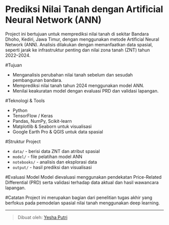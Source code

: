 # Prediksi Nilai Tanah dengan Artificial Neural Network (ANN)

Project ini bertujuan untuk memprediksi nilai tanah di sekitar Bandara Dhoho, Kediri, Jawa Timur, dengan menggunakan metode Artificial Neural Network (ANN). Analisis dilakukan dengan memanfaatkan data spasial, seperti jarak ke infrastruktur penting dan nilai zona tanah (ZNT) tahun 2022–2024.

#Tujuan
- Menganalisis perubahan nilai tanah sebelum dan sesudah pembangunan bandara.
- Memprediksi nilai tanah tahun 2024 menggunakan model ANN.
- Menilai keakuratan model dengan evaluasi PRD dan validasi lapangan.

#Teknologi & Tools
- Python
- TensorFlow / Keras
- Pandas, NumPy, Scikit-learn
- Matplotlib & Seaborn untuk visualisasi
- Google Earth Pro & QGIS untuk data spasial

#Struktur Project
- `data/` - berisi data ZNT dan atribut spasial
- `model/` - file pelatihan model ANN
- `notebooks/` - analisis dan eksplorasi data
- `output/` - hasil prediksi dan visualisasi

#Evaluasi Model
Model dievaluasi menggunakan pendekatan Price-Related Differential (PRD) serta validasi terhadap data aktual dan hasil wawancara lapangan.

#Catatan
Project ini merupakan bagian dari penelitian tugas akhir yang berfokus pada pemodelan spasial nilai tanah menggunakan deep learning.

---

> Dibuat oleh: [Yesha Putri](https://github.com/Yeshaputri12)
